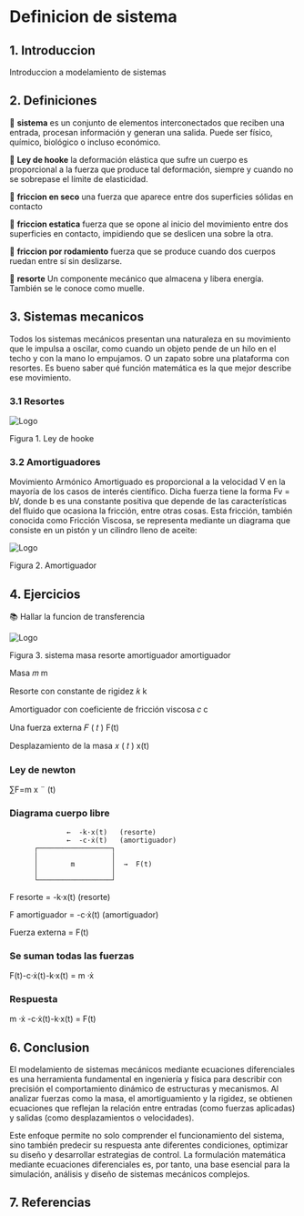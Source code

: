
# Definicion de sistema

## 1. Introduccion

Introduccion a modelamiento de sistemas


## 2. Definiciones

🔑 **sistema** es un conjunto de elementos interconectados que reciben una entrada, procesan información y generan una salida. Puede ser físico, químico, biológico o incluso económico.

🔑 **Ley de hooke** la deformación elástica que sufre un cuerpo es proporcional a la fuerza que produce tal deformación, siempre y cuando no se sobrepase el límite de elasticidad.

🔑 **friccion en seco** una fuerza que aparece entre dos superficies sólidas en contacto

🔑 **friccion estatica** fuerza que se opone al inicio del movimiento entre dos superficies en contacto, impidiendo que se deslicen una sobre la otra. 

🔑 **friccion por rodamiento** fuerza que se produce cuando dos cuerpos ruedan entre sí sin deslizarse.

🔑 **resorte** Un componente mecánico que almacena y libera energía. También se le conoce como muelle.


## 3. Sistemas mecanicos

 Todos los sistemas mecánicos presentan una naturaleza en su movimiento que le impulsa a oscilar, como cuando un objeto pende de un hilo en el techo y con la mano lo empujamos. O un zapato sobre una plataforma con resortes. Es bueno saber qué función matemática es la que mejor describe ese movimiento.

### 3.1 Resortes

![Logo](https://lh5.googleusercontent.com/proxy/impYKDTqatvEToDIQx9os0glPam37GF50lYM1l1fOykqj15JV2KjBg8tqq3Z4A4UJv1Exfw1R0az)

Figura 1. Ley de hooke

### 3.2 Amortiguadores

Movimiento Armónico Amortiguado es proporcional a la velocidad V en la mayoría de los casos de interés científico. Dicha fuerza tiene la forma      Fv = bV, donde b es una constante positiva que depende de las características del fluido que ocasiona la fricción, entre otras cosas. Esta fricción, también conocida como Fricción Viscosa, se representa mediante un diagrama que consiste en un pistón y un cilindro lleno de aceite:

![Logo](https://dademuchconnection.wordpress.com/wp-content/uploads/2017/07/null80.png)


Figura 2. Amortiguador


 ## 4. Ejercicios 
 
 📚 Hallar la funcion de transferencia 

![Logo]( https://dademuchconnection.wordpress.com/wp-content/uploads/2017/07/null185.png)

Figura 3. sistema masa resorte amortiguador amortiguador

Masa 
𝑚
m

Resorte con constante de rigidez 
𝑘
k

Amortiguador con coeficiente de fricción viscosa 
𝑐
c

Una fuerza externa 
𝐹
(
𝑡
)
F(t)

Desplazamiento de la masa 
𝑥
(
𝑡
)
x(t)

### Ley de newton

∑F=m 
x
¨
 (t)

### Diagrama cuerpo libre

                  ←  -k·x(t)   (resorte)
                  ←  -c·ẋ(t)   (amortiguador)
          ┌──────────────────┐
          │                  │
          │        m         │  →  F(t)
          │                  │
          └──────────────────┘



F resorte = -k·x(t)   (resorte)

F amortiguador =  -c·ẋ(t)   (amortiguador) 

Fuerza externa = F(t)

 ### Se suman todas las fuerzas

F(t)-c·ẋ(t)-k·x(t) = m ·ẋ


 ### Respuesta

m ·ẋ -c·ẋ(t)-k·x(t) = F(t)


 ## 6. Conclusion

El modelamiento de sistemas mecánicos mediante ecuaciones diferenciales es una herramienta fundamental en ingeniería y física para describir con precisión el comportamiento dinámico de estructuras y mecanismos. Al analizar fuerzas como la masa, el amortiguamiento y la rigidez, se obtienen ecuaciones que reflejan la relación entre entradas (como fuerzas aplicadas) y salidas (como desplazamientos o velocidades).

Este enfoque permite no solo comprender el funcionamiento del sistema, sino también predecir su respuesta ante diferentes condiciones, optimizar su diseño y desarrollar estrategias de control. La formulación matemática mediante ecuaciones diferenciales es, por tanto, una base esencial para la simulación, análisis y diseño de sistemas mecánicos complejos.


 ## 7. Referencias


 


 
